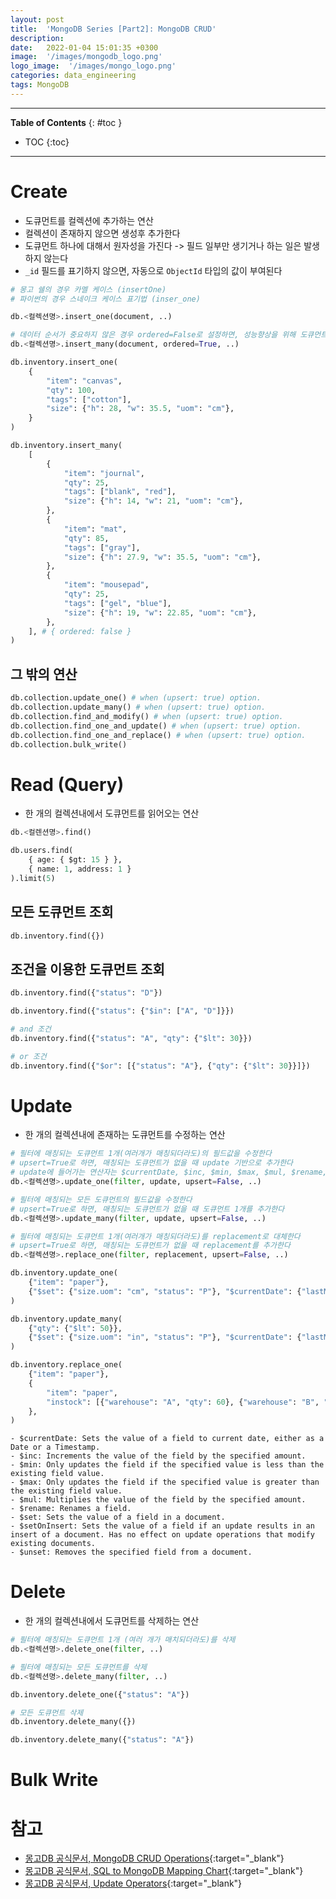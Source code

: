```yaml
---
layout: post
title:  'MongoDB Series [Part2]: MongoDB CRUD'
description: 
date:   2022-01-04 15:01:35 +0300
image:  '/images/mongodb_logo.png'
logo_image:  '/images/mongo_logo.png'
categories: data_engineering
tags: MongoDB
---
```


---
**Table of Contents**
{: #toc }
*  TOC
{:toc}

---


# Create

- 도큐먼트를 컬렉션에 추가하는 연산
- 컬렉션이 존재하지 않으면 생성후 추가한다
- 도큐먼트 하나에 대해서 원자성을 가진다 -> 필드 일부만 생기거나 하는 일은 발생하지 않는다
- `_id` 필드를 표기하지 않으면, 자동으로 `ObjectId` 타입의 값이 부여된다


```py
# 몽고 쉘의 경우 카멜 케이스 (insertOne)
# 파이썬의 경우 스네이크 케이스 표기법 (inser_one)

db.<컬렉션명>.insert_one(document, ..)

# 데이터 순서가 중요하지 않은 경우 ordered=False로 설정하면, 성능향상을 위해 도큐먼트를 재배열해서 삽입한다
db.<컬렉션명>.insert_many(document, ordered=True, ..)
```

```py
db.inventory.insert_one(
    {
        "item": "canvas",
        "qty": 100,
        "tags": ["cotton"],
        "size": {"h": 28, "w": 35.5, "uom": "cm"},
    }
)
```

```py
db.inventory.insert_many(
    [
        {
            "item": "journal",
            "qty": 25,
            "tags": ["blank", "red"],
            "size": {"h": 14, "w": 21, "uom": "cm"},
        },
        {
            "item": "mat",
            "qty": 85,
            "tags": ["gray"],
            "size": {"h": 27.9, "w": 35.5, "uom": "cm"},
        },
        {
            "item": "mousepad",
            "qty": 25,
            "tags": ["gel", "blue"],
            "size": {"h": 19, "w": 22.85, "uom": "cm"},
        },
    ], # { ordered: false }
)
```

## 그 밖의 연산

```py
db.collection.update_one() # when (upsert: true) option.
db.collection.update_many() # when (upsert: true) option.
db.collection.find_and_modify() # when (upsert: true) option.
db.collection.find_one_and_update() # when (upsert: true) option.
db.collection.find_one_and_replace() # when (upsert: true) option.
db.collection.bulk_write()
```

# Read (Query)

- 한 개의 컬렉션내에서 도큐먼트를 읽어오는 연산

```py
db.<컬렌션명>.find()
```

```py
db.users.find(
    { age: { $gt: 15 } },
    { name: 1, address: 1 }
).limit(5)
```

## 모든 도큐먼트 조회

```py
db.inventory.find({})
```

## 조건을 이용한 도큐먼트 조회

```py
db.inventory.find({"status": "D"})

db.inventory.find({"status": {"$in": ["A", "D"]}})

# and 조건
db.inventory.find({"status": "A", "qty": {"$lt": 30}})

# or 조건
db.inventory.find({"$or": [{"status": "A"}, {"qty": {"$lt": 30}}]})
```

# Update

- 한 개의 컬렉션내에 존재하는 도큐먼트를 수정하는 연산

```py
# 필터에 매칭되는 도큐먼트 1개(여러개가 매칭되더라도)의 필드값을 수정한다
# upsert=True로 하면, 매칭되는 도큐먼트가 없을 때 update 기반으로 추가한다
# update에 들어가는 연산자는 $currentDate, $inc, $min, $max, $mul, $rename, $set, $unset 등이 있다
db.<컬렉션명>.update_one(filter, update, upsert=False, ..)

# 필터에 매칭되는 모든 도큐먼트의 필드값을 수정한다
# upsert=True로 하면, 매칭되는 도큐먼트가 없을 때 도큐먼트 1개를 추가한다
db.<컬렉션명>.update_many(filter, update, upsert=False, ..)

# 필터에 매칭되는 도큐먼트 1개(여러개가 매칭되더라도)를 replacement로 대체한다
# upsert=True로 하면, 매칭되는 도큐먼트가 없을 때 replacement를 추가한다
db.<컬렉션명>.replace_one(filter, replacement, upsert=False, ..)
```

```py
db.inventory.update_one(
    {"item": "paper"},
    {"$set": {"size.uom": "cm", "status": "P"}, "$currentDate": {"lastModified": True}},
)
```

```py
db.inventory.update_many(
    {"qty": {"$lt": 50}},
    {"$set": {"size.uom": "in", "status": "P"}, "$currentDate": {"lastModified": True}},
)
```

```py
db.inventory.replace_one(
    {"item": "paper"},
    {
        "item": "paper",
        "instock": [{"warehouse": "A", "qty": 60}, {"warehouse": "B", "qty": 40}],
    },
)
```

```
- $currentDate: Sets the value of a field to current date, either as a Date or a Timestamp.
- $inc: Increments the value of the field by the specified amount.
- $min: Only updates the field if the specified value is less than the existing field value.
- $max: Only updates the field if the specified value is greater than the existing field value.
- $mul: Multiplies the value of the field by the specified amount.
- $rename: Renames a field.
- $set: Sets the value of a field in a document.
- $setOnInsert: Sets the value of a field if an update results in an insert of a document. Has no effect on update operations that modify existing documents.
- $unset: Removes the specified field from a document.
```

# Delete

- 한 개의 컬렉션내에서 도큐먼트를 삭제하는 연산

```py
# 필터에 매칭되는 도큐먼트 1개 (여러 개가 매치되더라도)를 삭제
db.<컬렉션명>.delete_one(filter, ..)

# 필터에 매칭되는 모든 도큐먼트를 삭제
db.<컬렉션명>.delete_many(filter, ..)
```

```py
db.inventory.delete_one({"status": "A"})
```

```py
# 모든 도큐먼트 삭제
db.inventory.delete_many({})

db.inventory.delete_many({"status": "A"})
```

# Bulk Write


# 참고

- [몽고DB 공식문서, MongoDB CRUD Operations](https://www.mongodb.com/docs/manual/crud/){:target="_blank"}
- [몽고DB 공식문서, SQL to MongoDB Mapping Chart](https://www.mongodb.com/docs/manual/reference/sql-comparison/){:target="_blank"}
- [몽고DB 공식문서, Update Operators](https://www.mongodb.com/docs/manual/reference/operator/update/#std-label-update-operators){:target="_blank"}